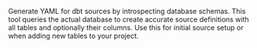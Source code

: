 Generate YAML for dbt sources by introspecting database schemas. This tool queries the actual database to create accurate source definitions with all tables and optionally their columns. Use this for initial source setup or when adding new tables to your project.